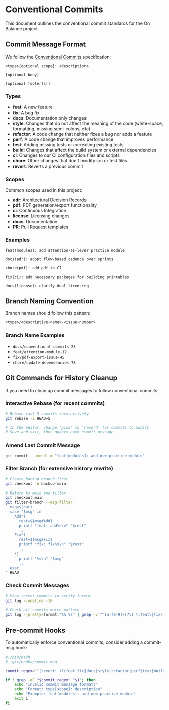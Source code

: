# Conventional Commits

This document outlines the conventional commit standards for the On Balance project.

## Commit Message Format

We follow the [Conventional Commits](https://www.conventionalcommits.org/) specification:

```text
<type>[optional scope]: <description>

[optional body]

[optional footer(s)]
```

### Types

- **feat**: A new feature
- **fix**: A bug fix
- **docs**: Documentation only changes
- **style**: Changes that do not affect the meaning of the code (white-space, formatting, missing semi-colons, etc)
- **refactor**: A code change that neither fixes a bug nor adds a feature
- **perf**: A code change that improves performance
- **test**: Adding missing tests or correcting existing tests
- **build**: Changes that affect the build system or external dependencies
- **ci**: Changes to our CI configuration files and scripts
- **chore**: Other changes that don't modify src or test files
- **revert**: Reverts a previous commit

### Scopes

Common scopes used in this project:

- **adr**: Architectural Decision Records
- **pdf**: PDF generation/export functionality
- **ci**: Continuous Integration
- **license**: Licensing changes
- **docs**: Documentation
- **PR**: Pull Request templates

### Examples

```text
feat(modules): add attention-as-lever practice module

docs(adr): adopt flow-based cadence over sprints

chore(pdf): add pdf to CI

fix(ci): add necessary packages for building printables

docs(license): clarify dual licensing
```

## Branch Naming Convention

Branch names should follow this pattern:

```text
<type>/<descriptive-name>-<issue-number>
```

### Branch Name Examples

- `docs/conventional-commits-23`
- `feat/attention-module-12`
- `fix/pdf-export-issue-45`
- `chore/update-dependencies-78`

## Git Commands for History Cleanup

If you need to clean up commit messages to follow conventional commits:

### Interactive Rebase (for recent commits)

```bash
# Rebase last 5 commits interactively
git rebase -i HEAD~5

# In the editor, change 'pick' to 'reword' for commits to modify
# Save and exit, then update each commit message
```

### Amend Last Commit Message

```bash
git commit --amend -m "feat(modules): add new practice module"
```

### Filter Branch (for extensive history rewrite)

```bash
# Create backup branch first
git checkout -b backup-main

# Return to main and filter
git checkout main
git filter-branch --msg-filter '
  msg=$(cat)
  case "$msg" in
    Add*)
      rest=${msg#Add}
      printf "feat: add%s\n" "$rest"
      ;;
    Fix*)
      rest=${msg#Fix}
      printf "fix: fix%s\n" "$rest"
      ;;
    *)
      printf "%s\n" "$msg"
      ;;
  esac
' HEAD
```

### Check Commit Messages

```bash
# View recent commits to verify format
git log --oneline -10

# Check all commits match pattern
git log --pretty=format:"%h %s" | grep -v "^[a-f0-9]\{7\} \(feat\|fix\|docs\|style\|refactor\|perf\|test\|build\|ci\|chore\|revert\)"
```

## Pre-commit Hooks

To automatically enforce conventional commits, consider adding a commit-msg hook:

```bash
#!/bin/bash
# .git/hooks/commit-msg

commit_regex='^(revert: )?(feat|fix|docs|style|refactor|perf|test|build|ci|chore)(\(.+\))?: .{1,50}'

if ! grep -qE "$commit_regex" "$1"; then
    echo "Invalid commit message format!"
    echo "Format: type[scope]: description"
    echo "Example: feat(modules): add new practice module"
    exit 1
fi
```
